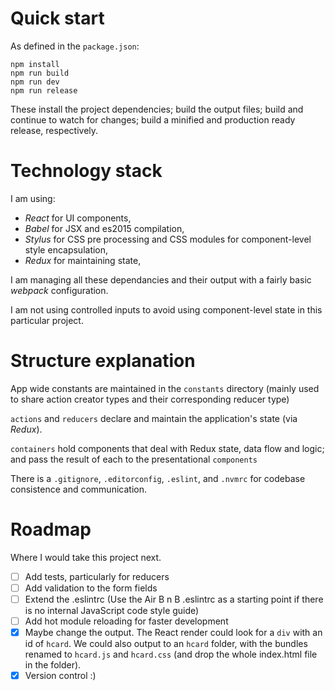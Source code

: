 # Quick start

As defined in the `package.json`:

```
npm install
npm run build
npm run dev
npm run release
```

These install the project dependencies; build the output files; build and continue to watch for changes; build a minified and production ready release, respectively.

# Technology stack

I am using:
- *React* for UI components,
- *Babel* for JSX and es2015 compilation,
- *Stylus* for CSS pre processing and CSS modules for component-level style encapsulation,
- *Redux* for maintaining state,

I am managing all these dependancies and their output with a fairly basic *webpack* configuration.

I am not using controlled inputs to avoid using component-level state in this particular project.

# Structure explanation

App wide constants are maintained in the `constants` directory (mainly used to share action creator types and their corresponding reducer type)

`actions` and `reducers` declare and maintain the application's state (via *Redux*).

`containers` hold components that deal with Redux state, data flow and logic; and pass the result of each to the presentational `components`

There is a `.gitignore`, `.editorconfig`, `.eslint`, and `.nvmrc` for codebase consistence and communication.

# Roadmap

Where I would take this project next.

- [ ] Add tests, particularly for reducers
- [ ] Add validation to the form fields
- [ ] Extend the .eslintrc (Use the Air B n B .eslintrc as a starting point if there is no internal JavaScript code style guide)
- [ ] Add hot module reloading for faster development
- [x] Maybe change the output. The React render could look for a `div` with an id of `hcard`. We could also output to an `hcard` folder, with the bundles renamed to `hcard.js` and `hcard.css` (and drop the whole index.html file in the folder).
- [x] Version control :)
